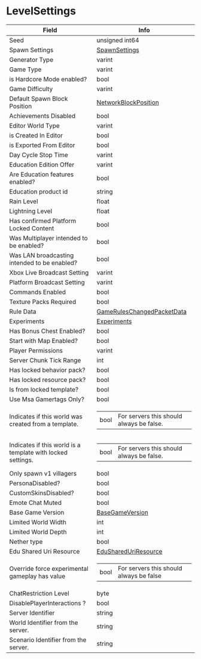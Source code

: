 # LevelSettings

<table><thead><tr><th>Field</th><th>Info</th></tr></thead><tbody>
<tr><td>Seed</td><td>unsigned int64</td></tr>
<tr><td>Spawn Settings</td><td><a href="../types/SpawnSettings.md">SpawnSettings</a></td></tr>
<tr><td>Generator Type</td><td>varint</td></tr>
<tr><td>Game Type</td><td>varint</td></tr>
<tr><td>is Hardcore Mode enabled?</td><td>bool</td></tr>
<tr><td>Game Difficulty</td><td>varint</td></tr>
<tr><td>Default Spawn Block Position</td><td><a href="../types/NetworkBlockPosition.md">NetworkBlockPosition</a></td></tr>
<tr><td>Achievements Disabled</td><td>bool</td></tr>
<tr><td>Editor World Type</td><td>varint</td></tr>
<tr><td>is Created In Editor</td><td>bool</td></tr>
<tr><td>is Exported From Editor</td><td>bool</td></tr>
<tr><td>Day Cycle Stop Time</td><td>varint</td></tr>
<tr><td>Education Edition Offer</td><td>varint</td></tr>
<tr><td>Are Education features enabled?</td><td>bool</td></tr>
<tr><td>Education product id</td><td>string</td></tr>
<tr><td>Rain Level</td><td>float</td></tr>
<tr><td>Lightning Level</td><td>float</td></tr>
<tr><td>Has confirmed Platform Locked Content</td><td>bool</td></tr>
<tr><td>Was Multiplayer intended to be enabled?</td><td>bool</td></tr>
<tr><td>Was LAN broadcasting intended to be enabled?</td><td>bool</td></tr>
<tr><td>Xbox Live Broadcast Setting</td><td>varint</td></tr>
<tr><td>Platform Broadcast Setting</td><td>varint</td></tr>
<tr><td>Commands Enabled</td><td>bool</td></tr>
<tr><td>Texture Packs Required</td><td>bool</td></tr>
<tr><td>Rule Data</td><td><a href="../types/GameRulesChangedPacketData.md">GameRulesChangedPacketData</a></td></tr>
<tr><td>Experiments</td><td><a href="../types/Experiments.md">Experiments</a></td></tr>
<tr><td>Has Bonus Chest Enabled?</td><td>bool</td></tr>
<tr><td>Start with Map Enabled?</td><td>bool</td></tr>
<tr><td>Player Permissions</td><td>varint</td></tr>
<tr><td>Server Chunk Tick Range</td><td>int</td></tr>
<tr><td>Has locked behavior pack?</td><td>bool</td></tr>
<tr><td>Has locked resource pack?</td><td>bool</td></tr>
<tr><td>Is from locked template?</td><td>bool</td></tr>
<tr><td>Use Msa Gamertags Only?</td><td>bool</td></tr>
<tr><td>Indicates if this world was created from a template.</td><td><table><tbody><tr><td>bool</td><td>For servers this should always be false.</td></tr></tbody></table></td></tr>
<tr><td>Indicates if this world is a template with locked settings.</td><td><table><tbody><tr><td>bool</td><td>For servers this should always be false.</td></tr></tbody></table></td></tr>
<tr><td>Only spawn v1 villagers</td><td>bool</td></tr>
<tr><td>PersonaDisabled?</td><td>bool</td></tr>
<tr><td>CustomSkinsDisabled?</td><td>bool</td></tr>
<tr><td>Emote Chat Muted</td><td>bool</td></tr>
<tr><td>Base Game Version</td><td><a href="../types/BaseGameVersion.md">BaseGameVersion</a></td></tr>
<tr><td>Limited World Width</td><td>int</td></tr>
<tr><td>Limited World Depth</td><td>int</td></tr>
<tr><td>Nether type</td><td>bool</td></tr>
<tr><td>Edu Shared Uri Resource</td><td><a href="../types/EduSharedUriResource.md">EduSharedUriResource</a></td></tr>
<tr><td>Override force experimental gameplay has value</td><td><table><tbody><tr><td>bool</td><td>For servers this should always be false</td></tr></tbody></table></td></tr>
<tr><td>ChatRestriction Level</td><td>byte</td></tr>
<tr><td>DisablePlayerInteractions ?</td><td>bool</td></tr>
<tr><td>Server Identifier</td><td>string</td></tr>
<tr><td>World Identifier from the server.</td><td>string</td></tr>
<tr><td>Scenario Identifier from the server.</td><td>string</td></tr>
</tbody></table>